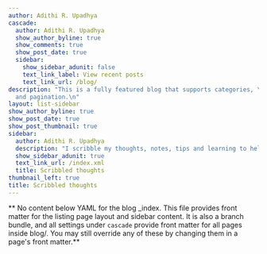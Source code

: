 ```yaml
---
author: Adithi R. Upadhya
cascade:
  author: Adithi R. Upadhya
  show_author_byline: true
  show_comments: true
  show_post_date: true
  sidebar:
    show_sidebar_adunit: false
    text_link_label: View recent posts
    text_link_url: /blog/
description: "This is a fully featured blog that supports categories, \ntags, series,
  and pagination.\n"
layout: list-sidebar
show_author_byline: true
show_post_date: true
show_post_thumbnail: true
sidebar:
  author: Adithi R. Upadhya
  description: "I scribble my thoughts, notes, tips and learning to help myself \nover the years and anyone who lands up here."
  show_sidebar_adunit: true
  text_link_url: /index.xml
  title: Scribbled thoughts
thumbnail_left: true
title: Scribbled thoughts
---
```


** No content below YAML for the blog _index. This file provides front matter for the listing page layout and sidebar content. It is also a branch bundle, and all settings under `cascade` provide front matter for all pages inside blog/. You may still override any of these by changing them in a page's front matter.**
